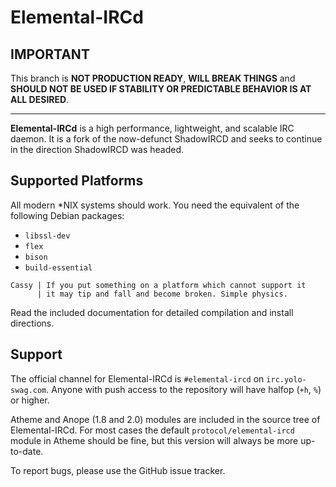 # Elemental-IRCd

IMPORTANT
---------

This branch is **NOT PRODUCTION READY**, **WILL BREAK THINGS** and **SHOULD NOT 
BE USED IF STABILITY OR PREDICTABLE BEHAVIOR IS AT ALL DESIRED**.

---

**Elemental-IRCd** is a high performance, lightweight, and scalable
IRC daemon. It is a fork of the now-defunct ShadowIRCD and seeks to continue in
the direction ShadowIRCD was headed.

## Supported Platforms

All modern \*NIX systems should work. You need the equivalent of the following
Debian packages:

 - `libssl-dev`
 - `flex`
 - `bison`
 - `build-essential`

```
Cassy | If you put something on a platform which cannot support it
      | it may tip and fall and become broken. Simple physics.
```

Read the included documentation for detailed compilation and install
directions.

## Support

The official channel for Elemental-IRCd is `#elemental-ircd` on
`irc.yolo-swag.com`. Anyone with push access to the repository will have halfop
(`+h`, `%`) or higher.

Atheme and Anope (1.8 and 2.0) modules are included in the source tree of
Elemental-IRCd. For most cases the default `protocol/elemental-ircd` module in
Atheme should be fine, but this version will always be more up-to-date.

To report bugs, please use the GitHub issue tracker.
